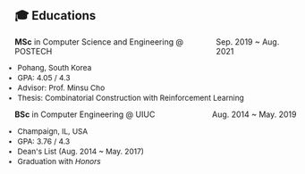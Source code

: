 ## 🎓 Educations
<div style="display: flex; justify-content: space-between; width: 100%;">
  <span><strong>MSc</strong> in Computer Science and Engineering @ POSTECH</span>
  <span>Sep. 2019 ~ Aug. 2021</span>
</div>
<ul style="font-size: 0.95em; margin-top 2px; padding-left: 5px;">
  <li style="margin-bottom: 2px;">Pohang, South Korea</li>
  <li style="margin-bottom: 2px;">GPA: 4.05 / 4.3</li>
  <li style="margin-bottom: 2px;">Advisor: Prof. Minsu Cho</li>
  <li style="margin-bottom: 2px;">Thesis: Combinatorial Construction with Reinforcement Learning</li>
</ul>

<div style="display: flex; justify-content: space-between; width: 100%;">
  <span><strong>BSc</strong> in Computer Engineering @ UIUC</span>
  <span>Aug. 2014 ~ May. 2019</span>
</div>
<ul style="font-size: 0.95em; margin-top 2px; padding-left: 5px;">
  <li style="margin-bottom: 2px;">Champaign, IL, USA</li>
  <li style="margin-bottom: 2px;">GPA: 3.76 / 4.3 </li>
  <li style="margin-bottom: 2px;">Dean's List (Aug. 2014 ~ May. 2017)</li>
  <li style="margin-bottom: 2px;">Graduation with <i>Honors</i></li>
</ul>